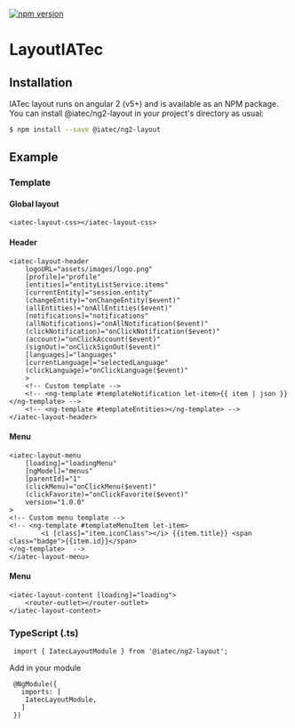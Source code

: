 [![npm version](https://badge.fury.io/js/%40iatec%2Fng2-layout.svg)](https://badge.fury.io/js/%40iatec%2Fng2-layout)

# LayoutIATec

## Installation

IATec layout runs on angular 2 (v5+) and is available as an NPM package. You can install @iatec/ng2-layout
in your project's directory as usual:

```bash
$ npm install --save @iatec/ng2-layout
```

## Example
### Template 
#### Global layout
```
<iatec-layout-css></iatec-layout-css>
```
#### Header
```
<iatec-layout-header 
    logoURL="assets/images/logo.png"
    [profile]="profile"
    [entities]="entityListService.items"
    [currentEntity]="session.entity"
    (changeEntity)="onChangeEntity($event)"
    (allEntities)="onAllEntities($event)"
    [notifications]="notifications"
    (allNotifications)="onAllNotification($event)"
    (clickNotification)="onClickNotification($event)"
    (account)="onClickAccount($event)"
    (signOut)="onClickSignOut($event)"
    [languages]="languages"
    [currentLanguage]="selectedLanguage"
    (clickLanguage)="onClickLanguage($event)"
    >
    <!-- Custom template -->    
    <!-- <ng-template #templateNotification let-item>{{ item | json }}</ng-template> -->
    <!-- <ng-template #templateEntities></ng-template> -->
</iatec-layout-header>
```
#### Menu
```
<iatec-layout-menu 
    [loading]="loadingMenu" 
    [ngModel]="menus"
    [parentId]="1"
    (clickMenu)="onClickMenu($event)"
    (clickFavorite)="onClickFavorite($event)"
    version="1.0.0"
>
<!-- Custom menu template -->
<!-- <ng-template #templateMenuItem let-item>
        <i [class]="item.iconClass"></i> {{item.title}} <span class="badge">{{item.id}}</span>    
</ng-template>  -->
</iatec-layout-menu>
```
#### Menu
```
<iatec-layout-content [loading]="loading">
    <router-outlet></router-outlet>
</iatec-layout-content>
```
### TypeScript (.ts)
```
 import { IatecLayoutModule } from '@iatec/ng2-layout';
```

Add in your module
```
 @NgModule({   
   imports: [
    IatecLayoutModule,
   ]
 })
```
